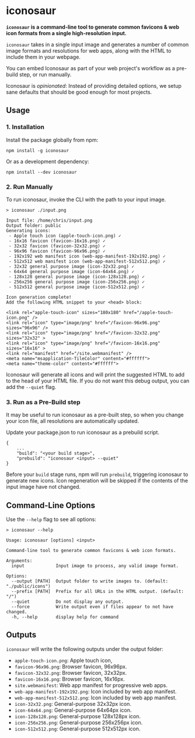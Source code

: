 # iconosaur

**`iconosaur` is a command-line tool to generate common favicons & web icon formats from a single high-resolution input.**

`iconosaur` takes in a single input image and generates a number of common image formats and resolutions for web apps, along with the HTML to include them in your webpage.

You can embed Iconosaur as part of your web project's workflow as a pre-build step, or run manually.

Iconosaur is *opinionated*: Instead of providing detailed options, we setup sane defaults that should be good enough for most projects. 

## Usage

### 1. Installation

Install the package globally from npm:
```
npm install -g iconosaur
```

Or as a development dependency:
```
npm install --dev iconosaur
```

### 2. Run Manually

To run iconosaur, invoke the CLI with the path to your input image. 

```
> iconosaur ./input.png

Input file: /home/chris/input.png
Output folder: public
Generating icons:
 - Apple touch icon (apple-touch-icon.png) ✓
 - 16x16 favicon (favicon-16x16.png) ✓
 - 32x32 favicon (favicon-32x32.png) ✓
 - 96x96 favicon (favicon-96x96.png) ✓
 - 192x192 web manifest icon (web-app-manifest-192x192.png) ✓
 - 512x512 web manifest icon (web-app-manifest-512x512.png) ✓
 - 32x32 general purpose image (icon-32x32.png) ✓
 - 64x64 general purpose image (icon-64x64.png) ✓
 - 128x128 general purpose image (icon-128x128.png) ✓
 - 256x256 general purpose image (icon-256x256.png) ✓
 - 512x512 general purpose image (icon-512x512.png) ✓

Icon generation complete!
Add the following HTML snippet to your <head> block:

<link rel="apple-touch-icon" sizes="180x180" href="/apple-touch-icon.png" />
<link rel="icon" type="image/png" href="/favicon-96x96.png" sizes="96x96" />
<link rel="icon" type="image/png" href="/favicon-32x32.png" sizes="32x32" >
<link rel="icon" type="image/png" href="/favicon-16x16.png" sizes="16x16" >
<link rel="manifest" href="/site.webmanifest" />
<meta name="msapplication-TileColor" content="#ffffff">
<meta name="theme-color" content="#ffffff">
```

Iconosaur will generate all icons and will print the suggested HTML to add to the head of your HTML file. If you do not want this debug output, you can add the `--quiet` flag.

### 3. Run as a Pre-Build step

It may be useful to run iconosaur as a pre-built step, so when you change your icon file, all resolutions are automatically updated.

Update your package.json to run iconosaur as a prebuild script.

```
{
    ...
    "build": "<your build stage>",
    "prebuild": "iconosaur <input> --quiet"
}
```

Before your `build` stage runs, npm will run `prebuild`, triggering iconosaur to generate new icons. Icon regeneration will be skipped if the contents of the input image have not changed.

## Command-Line Options

Use the `--help` flag to see all options:

```
> iconosaur --help

Usage: iconosaur [options] <input>

Command-line tool to generate common favicons & web icon formats.

Arguments:
  input            Input image to process, any valid image format.

Options:
  --output [PATH]  Output folder to write images to. (default: "./public/icons")
  --prefix [PATH]  Prefix for all URLs in the HTML output. (default: "/")
  --quiet          Do not display any output.
  --force          Write output even if files appear to not have changed.
  -h, --help       display help for command
```

## Outputs

`iconosaur` will write the following outputs under the output folder:

- `apple-touch-icon.png`: Apple touch icon, 
- `favicon-96x96.png`:  Browser favicon, 96x96px.
- `favicon-32x32.png`:  Browser favicon, 32x32px.
- `favicon-16x16.png`:  Browser favicon, 16x16px.
- `site.webmanifest`: Web app manifest for progressive web apps.
- `web-app-manifest-192x192.png`: Icon included by web app manifest.
- `web-app-manifest-512x512.png`: Icon included by web app manifest.
- `icon-32x32.png`: General-purpose 32x32px icon.
- `icon-64x64.png`: General-purpose 64x64px icon.
- `icon-128x128.png`: General-purpose 128x128px icon.
- `icon-256x256.png`: General-purpose 256x256px icon.
- `icon-512x512.png`: General-purpose 512x512px icon.
